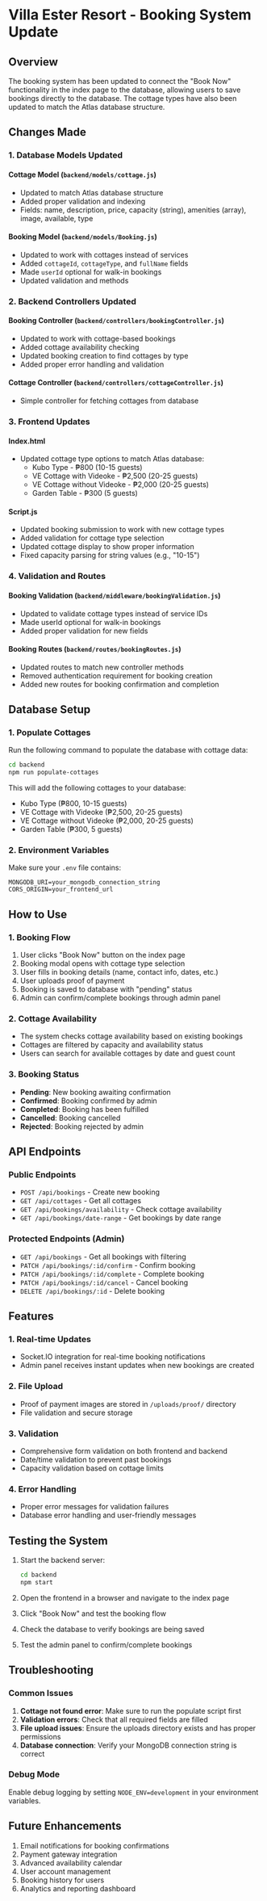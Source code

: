 # Villa Ester Resort - Booking System Update

## Overview
The booking system has been updated to connect the "Book Now" functionality in the index page to the database, allowing users to save bookings directly to the database. The cottage types have also been updated to match the Atlas database structure.

## Changes Made

### 1. Database Models Updated

#### Cottage Model (`backend/models/cottage.js`)
- Updated to match Atlas database structure
- Added proper validation and indexing
- Fields: name, description, price, capacity (string), amenities (array), image, available, type

#### Booking Model (`backend/models/Booking.js`)
- Updated to work with cottages instead of services
- Added `cottageId`, `cottageType`, and `fullName` fields
- Made `userId` optional for walk-in bookings
- Updated validation and methods

### 2. Backend Controllers Updated

#### Booking Controller (`backend/controllers/bookingController.js`)
- Updated to work with cottage-based bookings
- Added cottage availability checking
- Updated booking creation to find cottages by type
- Added proper error handling and validation

#### Cottage Controller (`backend/controllers/cottageController.js`)
- Simple controller for fetching cottages from database

### 3. Frontend Updates

#### Index.html
- Updated cottage type options to match Atlas database:
  - Kubo Type - ₱800 (10-15 guests)
  - VE Cottage with Videoke - ₱2,500 (20-25 guests)
  - VE Cottage without Videoke - ₱2,000 (20-25 guests)
  - Garden Table - ₱300 (5 guests)

#### Script.js
- Updated booking submission to work with new cottage types
- Added validation for cottage type selection
- Updated cottage display to show proper information
- Fixed capacity parsing for string values (e.g., "10-15")

### 4. Validation and Routes

#### Booking Validation (`backend/middleware/bookingValidation.js`)
- Updated to validate cottage types instead of service IDs
- Made userId optional for walk-in bookings
- Added proper validation for new fields

#### Booking Routes (`backend/routes/bookingRoutes.js`)
- Updated routes to match new controller methods
- Removed authentication requirement for booking creation
- Added new routes for booking confirmation and completion

## Database Setup

### 1. Populate Cottages
Run the following command to populate the database with cottage data:

```bash
cd backend
npm run populate-cottages
```

This will add the following cottages to your database:
- Kubo Type (₱800, 10-15 guests)
- VE Cottage with Videoke (₱2,500, 20-25 guests)
- VE Cottage without Videoke (₱2,000, 20-25 guests)
- Garden Table (₱300, 5 guests)

### 2. Environment Variables
Make sure your `.env` file contains:
```
MONGODB_URI=your_mongodb_connection_string
CORS_ORIGIN=your_frontend_url
```

## How to Use

### 1. Booking Flow
1. User clicks "Book Now" button on the index page
2. Booking modal opens with cottage type selection
3. User fills in booking details (name, contact info, dates, etc.)
4. User uploads proof of payment
5. Booking is saved to database with "pending" status
6. Admin can confirm/complete bookings through admin panel

### 2. Cottage Availability
- The system checks cottage availability based on existing bookings
- Cottages are filtered by capacity and availability status
- Users can search for available cottages by date and guest count

### 3. Booking Status
- **Pending**: New booking awaiting confirmation
- **Confirmed**: Booking confirmed by admin
- **Completed**: Booking has been fulfilled
- **Cancelled**: Booking cancelled
- **Rejected**: Booking rejected by admin

## API Endpoints

### Public Endpoints
- `POST /api/bookings` - Create new booking
- `GET /api/cottages` - Get all cottages
- `GET /api/bookings/availability` - Check cottage availability
- `GET /api/bookings/date-range` - Get bookings by date range

### Protected Endpoints (Admin)
- `GET /api/bookings` - Get all bookings with filtering
- `PATCH /api/bookings/:id/confirm` - Confirm booking
- `PATCH /api/bookings/:id/complete` - Complete booking
- `PATCH /api/bookings/:id/cancel` - Cancel booking
- `DELETE /api/bookings/:id` - Delete booking

## Features

### 1. Real-time Updates
- Socket.IO integration for real-time booking notifications
- Admin panel receives instant updates when new bookings are created

### 2. File Upload
- Proof of payment images are stored in `/uploads/proof/` directory
- File validation and secure storage

### 3. Validation
- Comprehensive form validation on both frontend and backend
- Date/time validation to prevent past bookings
- Capacity validation based on cottage limits

### 4. Error Handling
- Proper error messages for validation failures
- Database error handling and user-friendly messages

## Testing the System

1. Start the backend server:
   ```bash
   cd backend
   npm start
   ```

2. Open the frontend in a browser and navigate to the index page

3. Click "Book Now" and test the booking flow

4. Check the database to verify bookings are being saved

5. Test the admin panel to confirm/complete bookings

## Troubleshooting

### Common Issues

1. **Cottage not found error**: Make sure to run the populate script first
2. **Validation errors**: Check that all required fields are filled
3. **File upload issues**: Ensure the uploads directory exists and has proper permissions
4. **Database connection**: Verify your MongoDB connection string is correct

### Debug Mode
Enable debug logging by setting `NODE_ENV=development` in your environment variables.

## Future Enhancements

1. Email notifications for booking confirmations
2. Payment gateway integration
3. Advanced availability calendar
4. User account management
5. Booking history for users
6. Analytics and reporting dashboard 
